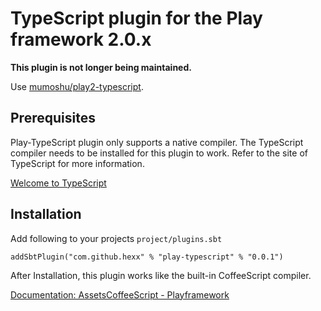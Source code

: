 # TypeScript plugin for the Play framework 2.0.x

**This plugin is not longer being maintained.**

Use [mumoshu/play2-typescript](https://github.com/mumoshu/play2-typescript "mumoshu/play2-typescript").

## Prerequisites

Play-TypeScript plugin only supports a native compiler.
The TypeScript compiler needs to be installed for this plugin to work.
Refer to the site of TypeScript for more information.

[Welcome to TypeScript](http://www.typescriptlang.org/ "Welcome to TypeScript")

## Installation

Add following to your projects `project/plugins.sbt`

    addSbtPlugin("com.github.hexx" % "play-typescript" % "0.0.1")

After Installation, this plugin works like the built-in CoffeeScript compiler.

[Documentation: AssetsCoffeeScript - Playframework](http://www.playframework.org/documentation/latest/AssetsCoffeeScript "Documentation: AssetsCoffeeScript - Playframework")
